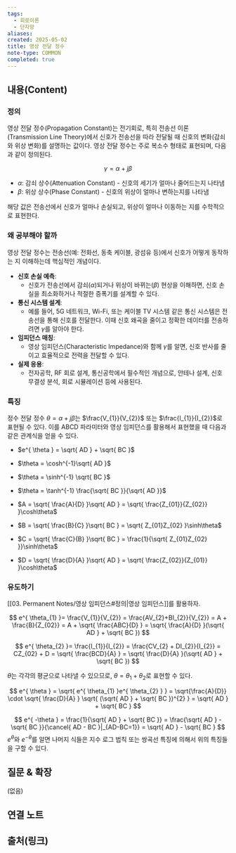 ```yaml
---
tags:
  - 회로이론
  - 단자망
aliases: 
created: 2025-05-02
title: 영상 전달 정수
note-type: COMMON
completed: true
---
```


## 내용(Content)

### 정의

영상 전달 정수(Propagation Constant)는 전기회로, 특히 전송선 이론(Transmission Line Theory)에서 신호가 전송선을 따라 전달될 때 신호의 변화(감쇠와 위상 변화)를 설명하는 값이다. 영상 전달 정수는 주로 복소수 형태로 표현되며, 다음과 같이 정의된다.

$$
\gamma = \alpha + j \beta
$$
- $\alpha$: 감쇠 상수(Attenuation Constant) - 신호의 세기가 얼마나 줄어드는지 나타냄
- $\beta$: 위상 상수(Phase Constant) - 신호의 위상이 얼마나 변하는지를 나타냄

해당 값은 전송선에서 신호가 얼마나 손실되고, 위상이 얼마나 이동하는 지를 수학적으로 표현한다.

### 왜 공부해야 할까

영상 전달 정수는 전송선(예: 전화선, 동축 케이블, 광섬유 등)에서 신호가 어떻게 동작하는 지 이해하는데 핵심적인 개념이다. 

- **신호 손실 예측**:
    - 신호가 전송선에서 감쇠($\alpha$)되거나 위상이 바뀌는($\beta$) 현상을 이해하면, 신호 손실을 최소화하거나 적절한 증폭기를 설계할 수 있다.
- **통신 시스템 설계**:
    - 예를 들어, 5G 네트워크, Wi-Fi, 또는 케이블 TV 시스템 같은 통신 시스템은 전송선을 통해 신호를 전달한다. 이때 신호 왜곡을 줄이고 정확한 데이터를 전송하려면 $\gamma$를 알아야 한다.
- **임피던스 매칭**:
    - 영상 임피던스(Characteristic Impedance)와 함께 $\gamma$를 알면, 신호 반사를 줄이고 효율적으로 전력을 전달할 수 있다.
- **실제 응용**:
    - 전자공학, RF 회로 설계, 통신공학에서 필수적인 개념으로, 안테나 설계, 신호 무결성 분석, 회로 시뮬레이션 등에 사용된다.

### 특징

정수 전달 정수 $\theta = \alpha + j\beta$는 $\frac{V_{1}}{V_{2}}$ 또는 $\frac{I_{1}}{I_{2}}$로 표현될 수 있다. 이를 ABCD 파라미터와 영상 임피던스를 활용해서 표현했을 때 다음과 같은 관계식을 얻을 수 있다.

- $e^{ \theta } = \sqrt{ AD } + \sqrt{ BC }$
- $\theta = \cosh^{-1}\sqrt{ AD }$
- $\theta = \sinh^{-1} \sqrt{ BC }$
- $\theta = \tanh^{-1} \frac{\sqrt{ BC }}{\sqrt{ AD }}$

- $A = \sqrt{ \frac{A}{D} }\sqrt{ AD } = \sqrt{ \frac{Z_{01}}{Z_{02}} }\cosh\theta$
- $B = \sqrt{ \frac{B}{C} }\sqrt{ BC } = \sqrt{ Z_{01}Z_{02} }\sinh\theta$
- $C = \sqrt{ \frac{C}{B} }\sqrt{ BC } = \frac{1}{\sqrt{ Z_{01}Z_{02} }}\sinh\theta$
- $D = \sqrt{ \frac{D}{A} }\sqrt{ AD } = \sqrt{ \frac{Z_{02}}{Z_{01}} }\cosh\theta$

### 유도하기

[[03. Permanent Notes/영상 임피던스#정의|영상 임피던스]]를 활용하자.

$$
e^{ \theta_{1} }= \frac{V_{1}}{V_{2}} = \frac{AV_{2}+BI_{2}}{V_{2}} = A + \frac{B}{Z_{02}} = A + \sqrt{ \frac{ABC}{D} } = \sqrt{ \frac{A}{D} }(\sqrt{ AD } + \sqrt{ BC })
$$

$$
e^{ \theta_{2} }= \frac{I_{1}}{I_{2}} = \frac{CV_{2} + DI_{2}}{I_{2}} = CZ_{02} + D = \sqrt{ \frac{BCD}{A} } = \sqrt{ \frac{D}{A} }(\sqrt{ AD } + \sqrt{ BC })
$$

$\theta$는 각각의 평균으로 나타낼 수 있으므로, $\theta = \theta_{1}+\theta_{2}$로 표현할 수 있다.

$$
e^{ \theta } = \sqrt{ e^{ \theta_{1} }e^{ \theta_{2} } } = \sqrt{\frac{A}{D}} \cdot \sqrt{ \frac{D}{A} } \sqrt{ (\sqrt{ AD } + \sqrt{ BC })^{2} } = \sqrt{ AD } + \sqrt{ BC }
$$

$$
e^{ -\theta } = \frac{1}{\sqrt{ AD } + \sqrt{ BC }} = \frac{\sqrt{ AD } - \sqrt{ BC }}{\cancel{ AD - BC }|_{AD-BC=1}} = \sqrt{ AD } - \sqrt{ BC }
$$
$e^{ \theta }$와 $e^{ -\theta }$를 알면 나머지 식들은 지수 로그 법칙 또는 쌍곡선 특징에 의해서 위의 특징들을 구할 수 있다.

## 질문 & 확장

(없음)

## 연결 노트

## 출처(링크)

